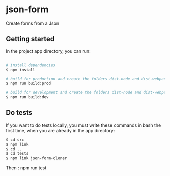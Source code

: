 # json-form
 Create forms from a Json 

## Getting started

In the project app directory, you can run:

```bash

# install dependencies
$ npm install

# build for production and create the folders dist-node and dist-webpack
$ npm run build:prod

# build for development and create the folders dist-node and dist-webpack
$ npm run build:dev

```

## Do tests
 If you want to do tests locally, you must write these commands in bash the first time, when you are already in the app directory:
 
 ```bash
 $ cd src
 $ npm link
 $ cd ..
 $ cd tests
 $ npm link json-form-cloner
 ```

Then :
 npm run test

